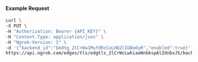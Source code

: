 <!-- Code generated for API Clients. DO NOT EDIT. -->

#### Example Request

```bash
curl \
-X PUT \
-H "Authorization: Bearer {API_KEY}" \
-H "Content-Type: application/json" \
-H "Ngrok-Version: 2" \
-d '{"backend_id":"bkdtg_2lCrWa1MufdRcCoLHD2lIGBo0yR","enabled":true}' \
https://api.ngrok.com/edges/tls/edgtls_2lCrWcLwkiaoNnbkspAlZdnbxJS/backend
```
